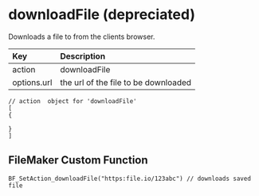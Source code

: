 # downloadFile \(depreciated\)

Downloads a file to from the clients browser.

| Key | Description |
| :--- | :--- |
| action | downloadFile |
| options.url | the url of the file to be downloaded |

```text
// action  object for 'downloadFile'
[
{

}
]
```

## FileMaker Custom Function

```text
BF_SetAction_downloadFile("https:file.io/123abc") // downloads saved file
```

